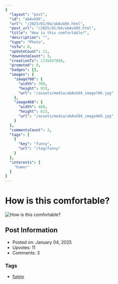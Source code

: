 ```yaml
---
{
  "layout": "post",
  "id": "abAvG9X",
  "url": "/2025/01/04/abAvG9X.html",
  "post_url": "/2025/01/04/abAvG9X.html",
  "title": "How is this comfortable?",
  "description": "",
  "type": "Photo",
  "nsfw": 0,
  "upVoteCount": 11,
  "downVoteCount": 3,
  "creationTs": 1735937058,
  "promoted": 0,
  "badges": [],
  "images": {
    "image700": {
      "width": 700,
      "height": 933,
      "url": "/assets/media/abAvG9X_image700.jpg"
    },
    "image460": {
      "width": 460,
      "height": 613,
      "url": "/assets/media/abAvG9X_image460.jpg"
    }
  },
  "commentsCount": 3,
  "tags": [
    {
      "key": "funny",
      "url": "/tag/funny"
    }
  ],
  "interests": [
    "humor"
  ]
}
---
```


# How is this comfortable?

![How is this comfortable?](/assets/media/abAvG9X_image700.jpg)

## Post Information

- Posted on: January 04, 2025
- Upvotes: 11
- Comments: 3

### Tags

- [funny](/tag/funny)
